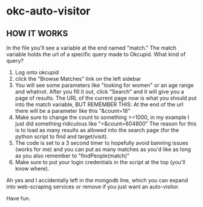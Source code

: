 # okc-auto-visitor

<h2>HOW IT WORKS</h2>

In the file you'll see a variable at the end named "match." 
The match variable holds the url of a specific query made to Okcupid. What kind of query? 

<ol>
<li>Log onto okcupid</li>
<li>click the "Browse Matches" link on the left sidebar</li>

<li>You will see some parameters like "looking for women" or an age range and whatnot. After you fill it out, click "Search" and it will give you a page of results.
The URL of the current page now is what you should put into the match variable, BUT REMEMBER THIS:
At the end of the url there will be a parameter like this "&count=18"</li>

<li>Make sure to change the count to something >=1000, in my example I just did something ridiculous like "=&count=604800"
The reason for this is to load as many results as allowed into the search page (for the python script to find and target/visit). </li>

<li>The code is set to a 3 second timer to hopefully avoid banning issues (works for me) and you can put as many matches as you'd like as long as you also remember to "findPeople(match)"</li>

<li>Make sure to put your login credentials in the script at the top (you'll know where).</li>
</ol>

Ah yes and I accidentally left in the mongodb line, which you can expand into web-scraping services or remove if you just want an auto-visitor.
<br/>

Have fun. 
